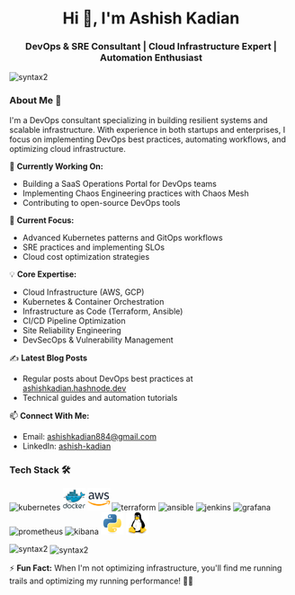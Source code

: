 <h1 align="center">Hi 👋, I'm Ashish Kadian</h1>
<h3 align="center">DevOps & SRE Consultant | Cloud Infrastructure Expert | Automation Enthusiast</h3>

<p align="left"> <img src="https://komarev.com/ghpvc/?username=syntax2&label=Profile%20views&color=0e75b6&style=flat" alt="syntax2" /> </p>

### About Me 🚀
I'm a DevOps consultant specializing in building resilient systems and scalable infrastructure. With experience in both startups and enterprises, I focus on implementing DevOps best practices, automating workflows, and optimizing cloud infrastructure.

🔭 **Currently Working On:**
- Building a SaaS Operations Portal for DevOps teams
- Implementing Chaos Engineering practices with Chaos Mesh
- Contributing to open-source DevOps tools

🌱 **Current Focus:**
- Advanced Kubernetes patterns and GitOps workflows
- SRE practices and implementing SLOs
- Cloud cost optimization strategies

💡 **Core Expertise:**
- Cloud Infrastructure (AWS, GCP)
- Kubernetes & Container Orchestration
- Infrastructure as Code (Terraform, Ansible)
- CI/CD Pipeline Optimization
- Site Reliability Engineering
- DevSecOps & Vulnerability Management

✍️ **Latest Blog Posts**
- Regular posts about DevOps best practices at [ashishkadian.hashnode.dev](https://ashishkadian.hashnode.dev/)
- Technical guides and automation tutorials

📫 **Connect With Me:**
- Email: ashishkadian884@gmail.com
- LinkedIn: [ashish-kadian](https://linkedin.com/in/ashish-kadian)

### Tech Stack 🛠

<p align="left">
<img src="https://raw.githubusercontent.com/devicons/devicon/master/icons/kubernetes/kubernetes-icon.svg" alt="kubernetes" width="40" height="40"/>
<img src="https://raw.githubusercontent.com/devicons/devicon/master/icons/docker/docker-original-wordmark.svg" alt="docker" width="40" height="40"/>
<img src="https://raw.githubusercontent.com/devicons/devicon/master/icons/amazonwebservices/amazonwebservices-original-wordmark.svg" alt="aws" width="40" height="40"/>
<img src="https://www.vectorlogo.zone/logos/terraform/terraform-icon.svg" alt="terraform" width="40" height="40"/>
<img src="https://www.vectorlogo.zone/logos/ansible/ansible-icon.svg" alt="ansible" width="40" height="40"/>
<img src="https://www.vectorlogo.zone/logos/jenkins/jenkins-icon.svg" alt="jenkins" width="40" height="40"/>
<img src="https://www.vectorlogo.zone/logos/grafana/grafana-icon.svg" alt="grafana" width="40" height="40"/>
<img src="https://www.vectorlogo.zone/logos/prometheusio/prometheusio-icon.svg" alt="prometheus" width="40" height="40"/>
<img src="https://www.vectorlogo.zone/logos/elasticco_kibana/elasticco_kibana-icon.svg" alt="kibana" width="40" height="40"/>
<img src="https://raw.githubusercontent.com/devicons/devicon/master/icons/python/python-original.svg" alt="python" width="40" height="40"/>
<img src="https://raw.githubusercontent.com/devicons/devicon/master/icons/linux/linux-original.svg" alt="linux" width="40" height="40"/>
</p>

<p><img align="left" src="https://github-readme-stats.vercel.app/api/top-langs?username=syntax2&show_icons=true&locale=en&layout=compact&theme=dark" alt="syntax2" /></p>

<p>&nbsp;<img align="center" src="https://github-readme-stats.vercel.app/api?username=syntax2&show_icons=true&locale=en&theme=dark" alt="syntax2" /></p>

⚡ **Fun Fact:** When I'm not optimizing infrastructure, you'll find me running trails and optimizing my running performance! 🏃‍♂️

